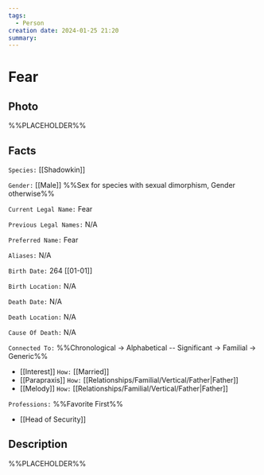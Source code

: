 ```yaml
---
tags:
  - Person
creation date: 2024-01-25 21:20
summary:
---
```

# Fear

## Photo

%%PLACEHOLDER%%

## Facts

`Species:` [[Shadowkin]]

`Gender:` [[Male]] %%Sex for species with sexual dimorphism, Gender otherwise%%

`Current Legal Name:` Fear

`Previous Legal Names:` N/A

`Preferred Name:` Fear

`Aliases:` N/A

`Birth Date:` 264 [[01-01]]

`Birth Location:` N/A

`Death Date:` N/A

`Death Location:` N/A

`Cause Of Death:` N/A

`Connected To:` %%Chronological -> Alphabetical -- Significant -> Familial -> Generic%%
- [[Interest]] `How:` [[Married]]
- [[Parapraxis]] `How:` [[Relationships/Familial/Vertical/Father|Father]]
- [[Melody]] `How:` [[Relationships/Familial/Vertical/Father|Father]]

`Professions:` %%Favorite First%%
- [[Head of Security]]

## Description

%%PLACEHOLDER%%
